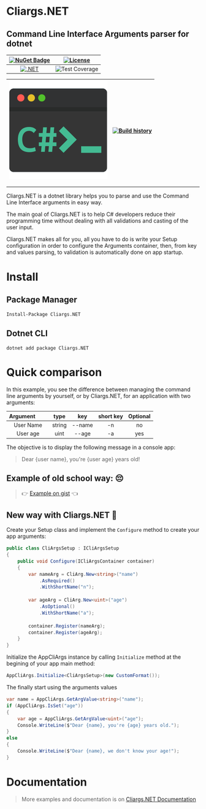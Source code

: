 # Cliargs.NET 
## Command Line Interface Arguments parser for dotnet

| [![NuGet Badge](https://buildstats.info/nuget/Cliargs.NET)](https://www.nuget.org/packages/Cliargs.NET/) | [![License](https://img.shields.io/badge/License-CC%20BY--NC--SA%204.0-yellowgreen)](https://creativecommons.org/licenses/by-nc-sa/4.0/) |
| :---: | :---: |
| [![.NET](https://github.com/YounesCheikh/Cliargs.NET/actions/workflows/dotnet.yml/badge.svg?branch=main)](https://github.com/YounesCheikh/Cliargs.NET/actions/workflows/dotnet.yml) | ![Test Coverage](https://raw.githubusercontent.com/wiki/YounesCheikh/Cliargs.NET/combined.svg) |

| ![image](https://raw.githubusercontent.com/YounesCheikh/Cliargs.NET/main/Cliargs.png) | [![Build history](https://buildstats.info/github/chart/younescheikh/Cliargs.NET)](https://buildstats.info/github/chart/younescheikh/Cliargs.NET) | 
| :---: | :---: | 

--- 
Cliargs.NET is a dotnet library helps you to parse and use the Command Line Interface arguments in easy way. 

The main goal of Cliargs.NET is to help C# developers reduce their programming time without dealing with all validations and casting of the user input. 

Cliargs.NET makes all for you, all you have to do is write your Setup configuration in order to configure the Arguments container, then, from key and values parsing, to validation is automatically done on app startup. 

# Install 

## Package Manager
```shell
Install-Package Cliargs.NET
```

## Dotnet CLI
```shell
dotnet add package Cliargs.NET
```

# Quick comparison 

In this example, you see the difference between managing the command line arguments by yourself, or by Cliargs.NET, for an application with two arguments:

| Argument &nbsp; &nbsp; &nbsp; &nbsp; | type | key | short key | Optional |
| :---: | :---: | :---: | :---: | :---: |
| User Name | string | --name | -n | no |
| User age | uint | --age | -a | yes |

The objective is to display the following message in a console app: 
> Dear {user name}, you're {user age} years old!


## Example of old school way: 😔

> 👉 [Example on gist](https://gist.github.com/YounesCheikh/c000e4a03ba7b545df1838b03e41474c) 👈

## New way with Cliargs.NET 🤩

Create your Setup class and implement the `Configure` method to create your app arguments: 

```csharp
public class CliArgsSetup : ICliArgsSetup
{
    public void Configure(ICliArgsContainer container)
    {
        var nameArg = CliArg.New<string>("name")
            .AsRequired()
            .WithShortName("n");

        var ageArg = CliArg.New<uint>("age")
            .AsOptional()
            .WithShortName("a");

        container.Register(nameArg);
        container.Register(ageArg);
    }
}
```

Initialize the AppCliArgs instance by calling `Initialize` method at the begining of your app main method: 

```csharp 
AppCliArgs.Initialize<CliArgsSetup>(new CustomFormat());
```

The finally start using the arguments values

```csharp 
var name = AppCliArgs.GetArgValue<string>("name");
if (AppCliArgs.IsSet("age"))
{
    var age = AppCliArgs.GetArgValue<uint>("age");
    Console.WriteLine($"Dear {name}, you're {age} years old.");
}
else
{
    Console.WriteLine($"Dear {name}, we don't know your age!");
}
```

# Documentation
> More examples and documentation is on [Cliargs.NET Documentation](https://somecode.net/Cliargs.NET/)
